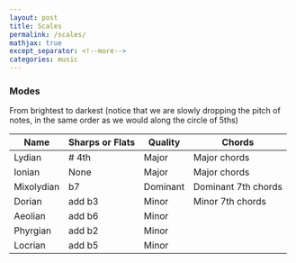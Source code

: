 ```yaml
---
layout: post
title: Scales
permalink: /scales/
mathjax: true
except_separator: <!--more-->
categories: music
---
```




### Modes

From brightest to darkest (notice that we are slowly dropping the pitch of notes, in the same order as we would along the circle of 5ths)

| Name      | Sharps or Flats   | Quality   | Chords
|-----------|-------------------|-----------|--------------
| Lydian    | # 4th             | Major     | Major chords
| Ionian    | None              | Major     | Major chords
| Mixolydian| b7                | Dominant  | Dominant 7th chords
| Dorian    | add b3            | Minor     | Minor 7th chords
| Aeolian   | add b6            | Minor     | 
| Phyrgian  | add b2            | Minor     |
| Locrian   | add b5            | Minor     |



